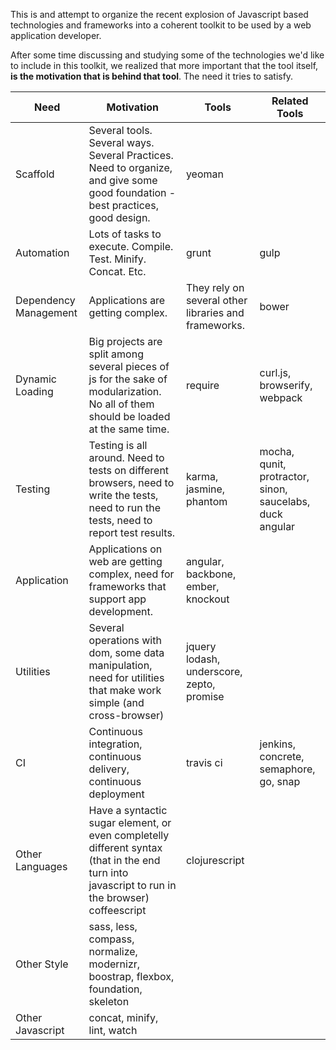 This is and attempt to organize the recent explosion of Javascript based technologies and frameworks into a coherent toolkit to be used by a web application developer.

After some time discussing and studying some of the technologies we'd like to include in this toolkit, we realized that more important that the tool itself, **is the motivation that is behind that tool**. The need it tries to satisfy.

| Need | Motivation | Tools | Related Tools |
|------|------------|-------|---------------|
| Scaffold | Several tools. Several ways. Several Practices. Need to organize, and give some good foundation - best practices, good design.	| yeoman | | 
| Automation | Lots of tasks to execute. Compile. Test. Minify. Concat. Etc. | grunt | gulp |
| Dependency Management | Applications are getting complex. | They rely on several other libraries and frameworks. | bower | |
| Dynamic Loading | Big projects are split among several pieces of js for the sake of modularization. No all of them should be loaded at the same time.		| require | curl.js, browserify, webpack |
| Testing | Testing is all around. Need to tests on different browsers, need to write the tests, need to run the tests, need to report test results.		| karma, jasmine, phantom | mocha, qunit, protractor, sinon, saucelabs, duck angular | |
| Application | Applications on web are getting complex, need for frameworks that support app development. | angular, backbone, ember, knockout	
| Utilities | Several operations with dom, some data manipulation, need for utilities that make work simple (and cross-browser) | jquery	lodash, underscore, zepto, promise | | 
| CI | Continuous integration, continuous delivery, continuous deployment | travis ci | jenkins, concrete, semaphore, go, snap | |
| Other Languages | Have a syntactic sugar element, or even completelly different syntax (that in the end turn into javascript to run in the browser)	coffeescript | clojurescript | |
| Other Style | sass, less, compass, normalize, modernizr, boostrap, flexbox, foundation, skeleton | | | 
| Other Javascript | concat, minify, lint, watch | | |


